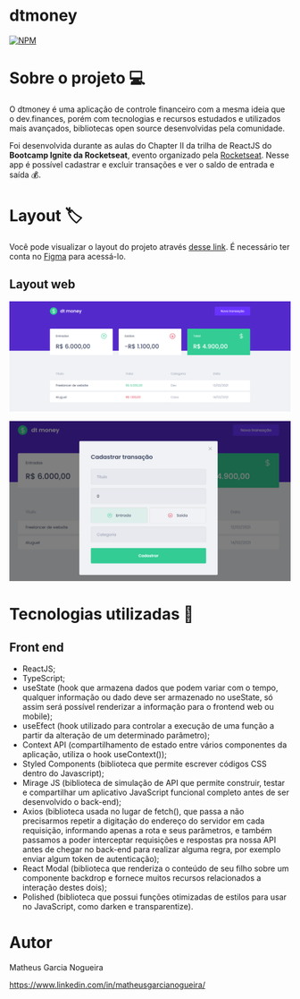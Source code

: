 # dtmoney

[![NPM](https://img.shields.io/npm/l/react)](https://github.com/matheusgarcia06/dtmoney/blob/master/LICENSE) 

# Sobre o projeto 💻

O dtmoney é uma aplicação de controle financeiro com a mesma ideia que o dev.finances, porém com tecnologias e recursos estudados e utilizados mais avançados, bibliotecas open source desenvolvidas pela comunidade. 

Foi desenvolvida durante as aulas do Chapter II da trilha de ReactJS do **Bootcamp Ignite da Rocketseat**, evento organizado pela [Rocketseat](https://www.rocketseat.com.br/). Nesse app é possível cadastrar e excluir transações e ver o saldo de entrada e saída 💰.

# Layout 🏷️

Você pode visualizar o layout do projeto através [desse link](https://www.figma.com/file/0xmu9mj2TJYoIOubBFWsk5/dtmoney-Ignite-(Copy)?node-id=0%3A1). É necessário ter conta no [Figma](https://www.figma.com) para acessá-lo.

## Layout web
![Web 1](https://github.com/matheusgarcia06/dtmoney/blob/master/src/assets/layout1.png?raw=true)

![Web 2](https://github.com/matheusgarcia06/dtmoney/blob/master/src/assets/layout2.png?raw=true)


# Tecnologias utilizadas 🚀
## Front end
- ReactJS;
- TypeScript;
- useState (hook que armazena dados que podem variar com o tempo, qualquer informação ou dado deve ser armazenado no useState, só assim será possível renderizar a informação para o frontend web ou mobile);
- useEfect (hook utilizado para controlar a execução de uma função a partir da alteração de um determinado parâmetro);
- Context API (compartilhamento de estado entre vários componentes da aplicação, utiliza o hook useContext());
- Styled Components (biblioteca que permite escrever códigos CSS dentro do Javascript);
- Mirage JS (biblioteca de simulação de API que permite construir, testar e compartilhar um aplicativo JavaScript funcional completo antes de ser desenvolvido o back-end);
- Axios (biblioteca usada no lugar de fetch(), que passa a não precisarmos repetir a digitação do endereço do servidor em cada requisição, informando apenas a rota e seus parâmetros, e também passamos a poder interceptar requisições e respostas pra nossa API antes de chegar no back-end para realizar alguma regra, por exemplo enviar algum token de autenticação);
- React Modal (biblioteca que renderiza o conteúdo de seu filho sobre um componente backdrop e fornece muitos recursos relacionados a interação destes dois);
- Polished (biblioteca que possui funções otimizadas de estilos para usar no JavaScript, como darken e transparentize).

# Autor

Matheus Garcia Nogueira

https://www.linkedin.com/in/matheusgarcianogueira/

